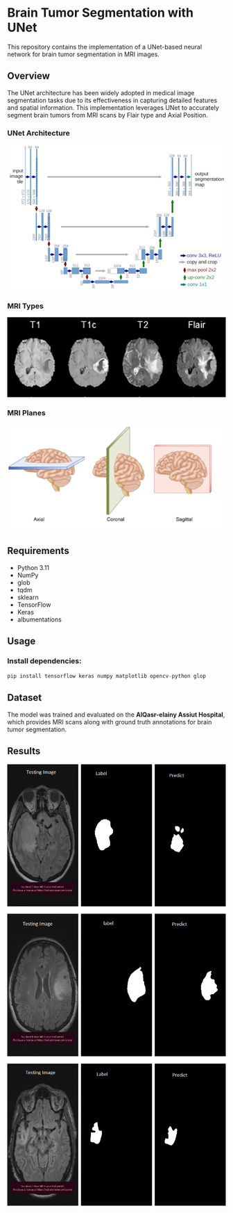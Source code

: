 # Brain Tumor Segmentation with UNet

This repository contains the implementation of a UNet-based neural network for brain tumor segmentation in MRI images.

## Overview

The UNet architecture has been widely adopted in medical image segmentation tasks due to its effectiveness in capturing detailed features and spatial information. This implementation leverages UNet to accurately segment brain tumors from MRI scans
by Flair type and Axial Position.

### UNet Architecture
![UNet Architecture](images/u-net-architecture.png)

### MRI Types
![MRI Types](images/Axial-view-of-T1-T1ce-T2-and-Flair.png)

### MRI Planes
![MRI Planes](images/MRI-position.png)

## Requirements

- Python 3.11
- NumPy
- glob 
- tqdm 
- sklearn
- TensorFlow
- Keras
- albumentations 

## Usage

### Install dependencies:

```python
pip install tensorflow keras numpy matplotlib opencv-python glop
```

## Dataset

The model was trained and evaluated on the **AlQasr-elainy Assiut Hospital**, which provides MRI scans along with ground truth annotations for brain tumor segmentation.

## Results
![1.](images/1.png)

![2.](images/2.png)

![3.](images/3.png)